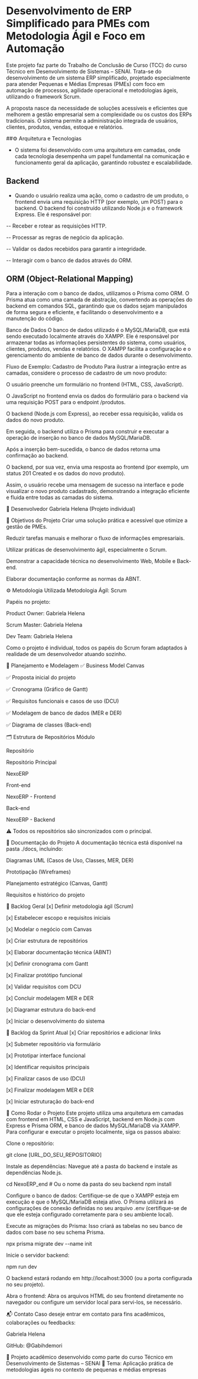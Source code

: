 # Desenvolvimento de ERP Simplificado para PMEs com Metodologia Ágil e Foco em Automação

Este projeto faz parte do Trabalho de Conclusão de Curso (TCC) do curso Técnico em Desenvolvimento de Sistemas – SENAI.
Trata-se do desenvolvimento de um sistema ERP simplificado, projetado especialmente para atender Pequenas e Médias Empresas (PMEs) com foco em automação de processos, agilidade operacional e metodologias ágeis, utilizando o framework Scrum.

A proposta nasce da necessidade de soluções acessíveis e eficientes que melhorem a gestão empresarial sem a complexidade ou os custos dos ERPs tradicionais. O sistema permite a administração integrada de usuários, clientes, produtos, vendas, estoque e relatórios.

##⚙️ Arquitetura e Tecnologias

- O sistema foi desenvolvido com uma arquitetura em camadas, onde cada tecnologia desempenha um papel fundamental na comunicação e funcionamento geral da aplicação, garantindo robustez e escalabilidade.

## Backend

- Quando o usuário realiza uma ação, como o cadastro de um produto, o frontend envia uma requisição HTTP (por exemplo, um POST) para o backend. O backend foi construído utilizando Node.js e o framework Express. Ele é responsável por:

-- Receber e rotear as requisições HTTP.

-- Processar as regras de negócio da aplicação.

-- Validar os dados recebidos para garantir a integridade.

-- Interagir com o banco de dados através do ORM.

## ORM (Object-Relational Mapping)
Para a interação com o banco de dados, utilizamos o Prisma como ORM. O Prisma atua como uma camada de abstração, convertendo as operações do backend em comandos SQL, garantindo que os dados sejam manipulados de forma segura e eficiente, e facilitando o desenvolvimento e a manutenção do código.

Banco de Dados
O banco de dados utilizado é o MySQL/MariaDB, que está sendo executado localmente através do XAMPP. Ele é responsável por armazenar todas as informações persistentes do sistema, como usuários, clientes, produtos, vendas e relatórios. O XAMPP facilita a configuração e o gerenciamento do ambiente de banco de dados durante o desenvolvimento.

Fluxo de Exemplo: Cadastro de Produto
Para ilustrar a integração entre as camadas, considere o processo de cadastro de um novo produto:

O usuário preenche um formulário no frontend (HTML, CSS, JavaScript).

O JavaScript no frontend envia os dados do formulário para o backend via uma requisição POST para o endpoint /produtos.

O backend (Node.js com Express), ao receber essa requisição, valida os dados do novo produto.

Em seguida, o backend utiliza o Prisma para construir e executar a operação de inserção no banco de dados MySQL/MariaDB.

Após a inserção bem-sucedida, o banco de dados retorna uma confirmação ao backend.

O backend, por sua vez, envia uma resposta ao frontend (por exemplo, um status 201 Created e os dados do novo produto).

Assim, o usuário recebe uma mensagem de sucesso na interface e pode visualizar o novo produto cadastrado, demonstrando a integração eficiente e fluida entre todas as camadas do sistema.

👤 Desenvolvedor
Gabriela Helena (Projeto individual)

🎯 Objetivos do Projeto
Criar uma solução prática e acessível que otimize a gestão de PMEs.

Reduzir tarefas manuais e melhorar o fluxo de informações empresariais.

Utilizar práticas de desenvolvimento ágil, especialmente o Scrum.

Demonstrar a capacidade técnica no desenvolvimento Web, Mobile e Back-end.

Elaborar documentação conforme as normas da ABNT.

⚙️ Metodologia Utilizada
Metodologia Ágil: Scrum

Papéis no projeto:

Product Owner: Gabriela Helena

Scrum Master: Gabriela Helena

Dev Team: Gabriela Helena

Como o projeto é individual, todos os papéis do Scrum foram adaptados à realidade de um desenvolvedor atuando sozinho.

🧩 Planejamento e Modelagem
✅ Business Model Canvas

✅ Proposta inicial do projeto

✅ Cronograma (Gráfico de Gantt)

✅ Requisitos funcionais e casos de uso (DCU)

✅ Modelagem de banco de dados (MER e DER)

✅ Diagrama de classes (Back-end)

🗂 Estrutura de Repositórios
Módulo

Repositório

Repositório Principal

NexoERP

Front-end

NexoERP - Frontend

Back-end

NexoERP - Backend

⚠️ Todos os repositórios são sincronizados com o principal.

📄 Documentação do Projeto
A documentação técnica está disponível na pasta ./docs, incluindo:

Diagramas UML (Casos de Uso, Classes, MER, DER)

Prototipação (Wireframes)

Planejamento estratégico (Canvas, Gantt)

Requisitos e histórico do projeto

📌 Backlog Geral
[x] Definir metodologia ágil (Scrum)

[x] Estabelecer escopo e requisitos iniciais

[x] Modelar o negócio com Canvas

[x] Criar estrutura de repositórios

[x] Elaborar documentação técnica (ABNT)

[x] Definir cronograma com Gantt

[x] Finalizar protótipo funcional

[x] Validar requisitos com DCU

[x] Concluir modelagem MER e DER

[x] Diagramar estrutura do back-end

[x] Iniciar o desenvolvimento do sistema

🔄 Backlog da Sprint Atual
[x] Criar repositórios e adicionar links

[x] Submeter repositório via formulário

[x] Prototipar interface funcional

[x] Identificar requisitos principais

[x] Finalizar casos de uso (DCU)

[x] Finalizar modelagem MER e DER

[x] Iniciar estruturação do back-end

🚀 Como Rodar o Projeto
Este projeto utiliza uma arquitetura em camadas com frontend em HTML, CSS e JavaScript, backend em Node.js com Express e Prisma ORM, e banco de dados MySQL/MariaDB via XAMPP. Para configurar e executar o projeto localmente, siga os passos abaixo:

Clone o repositório:

git clone [URL_DO_SEU_REPOSITORIO]

Instale as dependências: Navegue até a pasta do backend e instale as dependências Node.js.

cd NexoERP_end # Ou o nome da pasta do seu backend
npm install

Configure o banco de dados: Certifique-se de que o XAMPP esteja em execução e que o MySQL/MariaDB esteja ativo. O Prisma utilizará as configurações de conexão definidas no seu arquivo .env (certifique-se de que ele esteja configurado corretamente para o seu ambiente local).

Execute as migrações do Prisma: Isso criará as tabelas no seu banco de dados com base no seu schema Prisma.

npx prisma migrate dev --name init

Inicie o servidor backend:

npm run dev

O backend estará rodando em http://localhost:3000 (ou a porta configurada no seu projeto).

Abra o frontend: Abra os arquivos HTML do seu frontend diretamente no navegador ou configure um servidor local para servi-los, se necessário.

📬 Contato
Caso deseje entrar em contato para fins acadêmicos, colaborações ou feedbacks:

Gabriela Helena

GitHub: @Gabihdemori

📝 Projeto acadêmico desenvolvido como parte do curso Técnico em Desenvolvimento de Sistemas – SENAI
📍 Tema: Aplicação prática de metodologias ágeis no contexto de pequenas e médias empresas
